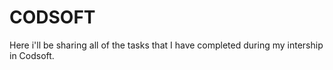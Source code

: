 # CODSOFT
Here i'll be sharing all of the tasks that I have completed during my intership in Codsoft.
